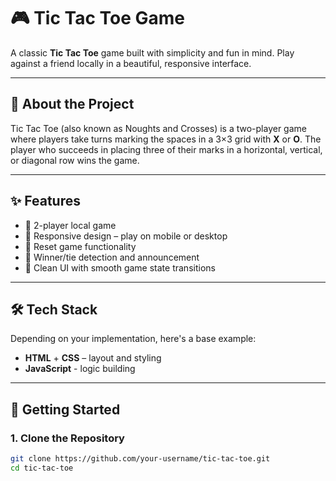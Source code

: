 # 🎮 Tic Tac Toe Game

A classic **Tic Tac Toe** game built with simplicity and fun in mind. Play against a friend locally in a beautiful, responsive interface.

---

## 🧠 About the Project

Tic Tac Toe (also known as Noughts and Crosses) is a two-player game where players take turns marking the spaces in a 3×3 grid with **X** or **O**. The player who succeeds in placing three of their marks in a horizontal, vertical, or diagonal row wins the game.

---

## ✨ Features

- 🎲 2-player local game
- 📱 Responsive design – play on mobile or desktop
- 🧼 Reset game functionality
- 🎉 Winner/tie detection and announcement
- 🔁 Clean UI with smooth game state transitions

---

## 🛠 Tech Stack

Depending on your implementation, here's a base example:

- **HTML** + **CSS** – layout and styling
- **JavaScript** - logic building 

---

## 🚀 Getting Started

### 1. Clone the Repository

```bash
git clone https://github.com/your-username/tic-tac-toe.git
cd tic-tac-toe
